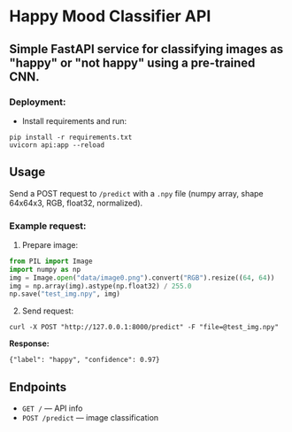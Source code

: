 # Happy Mood Classifier API
## Simple FastAPI service for classifying images as "happy" or "not happy" using a pre-trained CNN.

### Deployment:
* Install requirements and run:

```
pip install -r requirements.txt
uvicorn api:app --reload
```



## Usage
Send a POST request to `/predict` with a `.npy` file (numpy array, shape 64x64x3, RGB, float32, normalized).

### Example request:
1. Prepare image:
```python
from PIL import Image
import numpy as np
img = Image.open("data/image0.png").convert("RGB").resize((64, 64))
img = np.array(img).astype(np.float32) / 255.0
np.save("test_img.npy", img)
```

2. Send request:
```
curl -X POST "http://127.0.0.1:8000/predict" -F "file=@test_img.npy"
```

**Response:**
```
{"label": "happy", "confidence": 0.97}
```

## Endpoints
- `GET /` — API info
- `POST /predict` — image classification